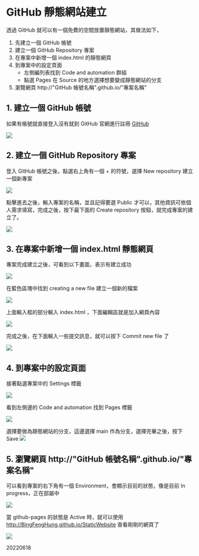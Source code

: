 # GitHub 靜態網站建立

透過 GitHub 就可以有一個免費的空間放置靜態網站，其做法如下，
1. 先建立一個 GitHub 帳號
2. 建立一個 GitHub Repository 專案
3. 在專案中新增一個 index.html 的靜態網頁
4. 到專案中的設定頁面
    - 左側編列表找到 Code and automation 群組 
    - 點選 Pages 在 Source 的地方選擇想要變成靜態網站的分支
5. 瀏覽網頁 http://"GitHub 帳號名稱".github.io/"專案名稱"

## 1. 建立一個 GitHub 帳號
如果有帳號就直接登入沒有就到 GitHub 官網進行註冊 [GitHub](https://github.com/)

![](../assets/images/2022-06-18-08-54-19.png)

## 2. 建立一個 GitHub Repository 專案
登入 GitHub 帳號之後，點選右上角有一個 + 的符號，選擇 New repository 建立一個新專案

![](../assets/images/2022-06-18-08-57-19.png)

點擊進去之後，輸入專案的名稱，並且記得要選 Public 才可以，其他資訊可依個人需求填寫，完成之後，按下最下面的 Create repository 按鈕，就完成專案的建立了。

![](../assets/images/2022-06-18-09-10-36.png)

## 3. 在專案中新增一個 index.html 靜態網頁
專案完成建立之後，可看到以下畫面，表示有建立成功

![](../assets/images/2022-06-18-09-13-11.png)

在藍色區塊中找到 creating a new file 建立一個新的檔案

![](../assets/images/2022-06-18-09-16-22.png)

上面輸入框的部分輸入 index.html ，下面編輯區就是加入網頁內容

![](../assets/images/2022-06-18-09-19-26.png)

完成之後，在下面輸入一些提交訊息，就可以按下 Commit new file 了

![](../assets/images2022-06-18-09-20-31.png)

## 4. 到專案中的設定頁面
接著點選專案中的 Settings 標籤

![](../assets/images/2022-06-18-09-21-32.png)

看到左側邊的 Code and automation 找到 Pages 標籤

![](../assets/images/2022-06-18-09-22-21.png)

選擇要做為靜態網站的分支，這邊選擇 main 作為分支，選擇完畢之後，按下 Save
![](../assets/images/2022-06-18-09-22-43.png)


## 5. 瀏覽網頁 http://"GitHub 帳號名稱".github.io/"專案名稱"
可以看到專案的右下角有一個 Environment，會顯示目前的狀態，像是目前 In progress，正在部屬中

![](../assets/images/2022-06-18-09-24-45.png)

當 github-pages 的狀態是 Active 時，就可以使用 http://BingFengHung.github.io/StaticWebsite 查看剛剛的網頁了

![](../assets/images/2022-06-18-09-27-01.png)

20220618

